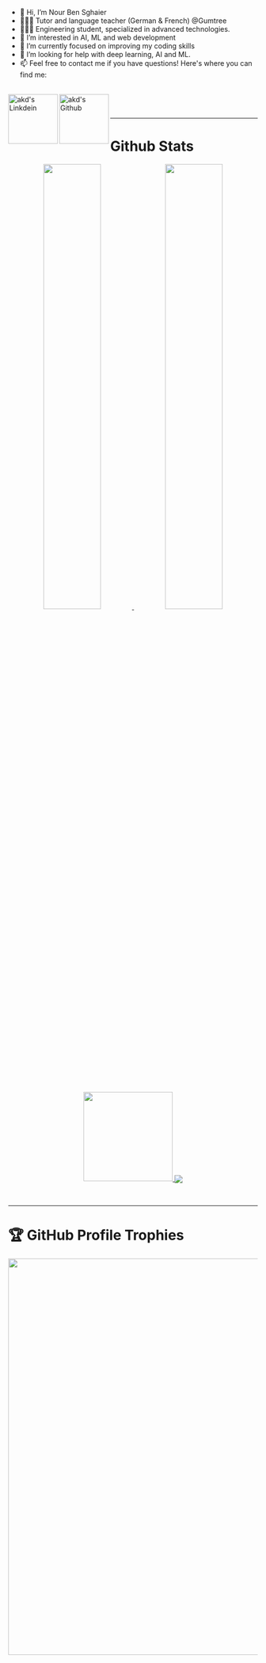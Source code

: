 - 👋 Hi, I’m Nour Ben Sghaier
- 👨🏻‍🏫 Tutor and language teacher (German & French) @Gumtree
- 👨🏻‍💻 Engineering student, specialized in advanced technologies.
- 👀 I’m interested in AI, ML and web development
- 🌱 I’m currently focused on improving my coding skills
- 💞️ I’m looking for help with deep learning, AI and ML.
- 📫 Feel free to contact me if you have questions! Here's where you can find me:
<br><br>
<a href="https://www.linkedin.com/in/nour-ben-sghaier-035221227/">
  <img align="left" alt="akd's Linkdein" width="100px" src="https://img.shields.io/badge/Linkedin-0A66C2?style=for-the-badge&logo=Linkedin&logoColor=white" />
</a>
<a href="https://github.com/Nourbensghaier/">
  <img align="left" alt="akd's Github" width="100px" src="https://img.shields.io/badge/Github-181717?style=for-the-badge&logo=Github&logoColor=white" />
</a>
<br><br>
 <hr>
<h1> Github Stats </h1>
  
<p align="center">
  <a href="https://github.com/Nourbensghaier/"><span>
    <img height="48%" src="https://github-readme-stats.vercel.app/api?username=
Nourbensghaier&count_private=true&show_icons=true&theme=radical&&include_all_commits=true"/>
    <img width="48%" src="https://github-readme-streak-stats.herokuapp.com/?user=
Nourbensghaier&theme=radical" />
    <img height="180em" src="https://github-readme-stats-eight-theta.vercel.app/api/top-langs/?username=
Nourbensghaier&hide=html,css,javascript,scss&layout=compact&langs_count=8&theme=radical"/>
    <img align="center" src="https://github-profile-summary-cards.vercel.app/api/cards/profile-details?username=
Nourbensghaier&theme=dracula" />
    </span></a>
</p>
  
<br>
   <hr>

<h1> 🏆 GitHub Profile Trophies </h1>
<p align="center">
<a href="https://github.com/ryo-ma/github-profile-trophy">
  <img width=800 src="https://github-profile-trophy.vercel.app/?username=SOUHA-GH&column=8&theme=onedark&no-frame=true&no-bg=true"/>
</a>
</p>
<br>  
  
